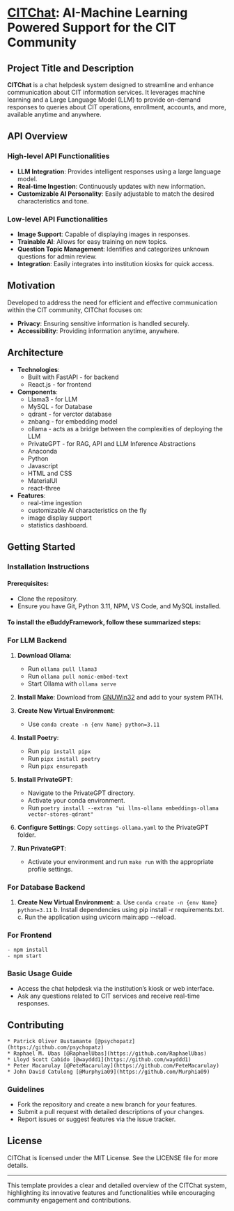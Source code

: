 # [CITChat](https://ebuddy-ml.vercel.app/): AI-Machine Learning Powered Support for the CIT Community

## Project Title and Description
**CITChat** is a chat helpdesk system designed to streamline and enhance communication about CIT information services. It leverages machine learning and a Large Language Model (LLM) to provide on-demand responses to queries about CIT operations, enrollment, accounts, and more, available anytime and anywhere.

## API Overview
### High-level API Functionalities
- **LLM Integration**: Provides intelligent responses using a large language model.
- **Real-time Ingestion**: Continuously updates with new information.
- **Customizable AI Personality**: Easily adjustable to match the desired characteristics and tone.

### Low-level API Functionalities
- **Image Support**: Capable of displaying images in responses.
- **Trainable AI**: Allows for easy training on new topics.
- **Question Topic Management**: Identifies and categorizes unknown questions for admin review.
- **Integration**: Easily integrates into institution kiosks for quick access.

## Motivation
Developed to address the need for efficient and effective communication within the CIT community, CITChat focuses on:
- **Privacy**: Ensuring sensitive information is handled securely.
- **Accessibility**: Providing information anytime, anywhere.

## Architecture
- **Technologies**: 
    - Built with FastAPI - for backend 
    - React.js  - for frontend 
- **Components**: 
    - Llama3 - for LLM 
    - MySQL - for Database
    - qdrant - for verctor database
    - znbang - for embedding model
    - ollama - acts as a bridge between the complexities of deploying the LLM
    - PrivateGPT - for RAG, API and LLM Inference Abstractions
    - Anaconda
    - Python
    - Javascript
    - HTML and CSS
    - MaterialUI
    - react-three
- **Features**: 
    - real-time ingestion
    - customizable AI characteristics on the fly
    - image display support
    - statistics dashboard.

## Getting Started
### Installation Instructions

#### Prerequisites:
* Clone the repository.
* Ensure you have Git, Python 3.11, NPM, VS Code, and MySQL installed.


#### To install the eBuddyFramework, follow these summarized steps:

### **For LLM Backend**
1. **Download Ollama**: 
   - Run `ollama pull llama3`
   - Run `ollama pull nomic-embed-text`
   - Start Ollama with `ollama serve`
2. **Install Make**: Download from [GNUWin32](https://gnuwin32.sourceforge.net/downlinks/make.php) and add to your system PATH.
3. **Create New Virtual Environment**: 
   - Use `conda create -n {env Name} python=3.11`
4. **Install Poetry**: 
   - Run `pip install pipx`
   - Run `pipx install poetry`
   - Run `pipx ensurepath`

5. **Install PrivateGPT**: 
   - Navigate to the PrivateGPT directory.
   - Activate your conda environment.
   - Run `poetry install --extras "ui llms-ollama embeddings-ollama vector-stores-qdrant"`
6. **Configure Settings**: Copy `settings-ollama.yaml` to the PrivateGPT folder.
7. **Run PrivateGPT**: 
   - Activate your environment and run `make run` with the appropriate profile settings.

### **For Database Backend**
1. **Create New Virtual Environment**: 
   a. Use `conda create -n {env Name} python=3.11`
   b. Install dependencies using pip install -r requirements.txt.
   c. Run the application using uvicorn main:app --reload.

### **For Frontend**
    - npm install
    - npm start

### Basic Usage Guide
- Access the chat helpdesk via the institution’s kiosk or web interface.
- Ask any questions related to CIT services and receive real-time responses.

## Contributing
    * Patrick Oliver Bustamante [@psychopatz](https://github.com/psychopatz)
    * Raphael M. Ubas [@RaphaelUbas](https://github.com/RaphaelUbas)
    * Lloyd Scott Cabido [@wayddd1](https://github.com/wayddd1)
    * Peter Macarulay [@PeteMacarulay](https://github.com/PeteMacarulay)
    * John David Catulong [@Murphyia09](https://github.com/Murphia09)

### Guidelines
- Fork the repository and create a new branch for your features.
- Submit a pull request with detailed descriptions of your changes.
- Report issues or suggest features via the issue tracker.

## License
CITChat is licensed under the MIT License. See the LICENSE file for more details.

---

This template provides a clear and detailed overview of the CITChat system, highlighting its innovative features and functionalities while encouraging community engagement and contributions.